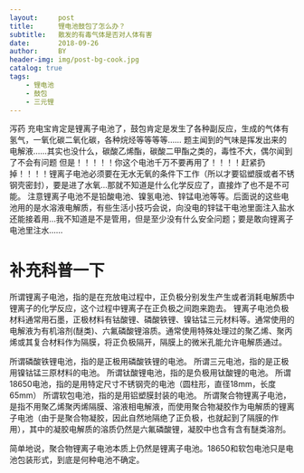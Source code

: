 ```yaml
---
layout:     post
title:      锂电池鼓包了怎么办？
subtitle:   散发的有毒气体是否对人体有害
date:       2018-09-26
author:     BY
header-img: img/post-bg-cook.jpg
catalog: true
tags:
    - 锂电池
    - 鼓包
    - 三元锂
---
```


泻药
充电宝肯定是锂离子电池了，鼓包肯定是发生了各种副反应，生成的气体有氢气，一氧化碳二氧化碳，各种烷烃等等等等……
题主闻到的气味是挥发出来的电解液……其实也没什么，碳酸乙烯酯，碳酸二甲酯之类的，毒性不大，偶尔闻到了不会有问题
但是！！！！！你这个电池千万不要再用了！！！！赶紧扔掉！！！！锂离子电池必须要在无水无氧的条件下工作（所以才要铝塑膜或者不锈钢壳密封），要是进了水氧…那就不知道是什么化学反应了，直接炸了也不是不可能。
注意锂离子电池不是铅酸电池、镍氢电池、锌锰电池等等。后面说的这些电池用的是水溶液电解质，有些生活小技巧会说，向没电的锌锰干电池里面注入盐水还能接着用…我不知道是不是管用，但是至少没有什么安全问题；要是敢向锂离子电池里注水……



# 补充科普一下

所谓锂离子电池，指的是在充放电过程中，正负极分别发生产生或者消耗电解质中锂离子的化学反应，这个过程中锂离子在正负极之间跑来跑去。
锂离子电池负极材料通常用石墨，正极材料有钴酸锂、磷酸铁锂、镍钴锰三元材料等。通常使用的电解液为有机溶剂(醚类)、六氟磷酸锂溶质。通常使用特殊处理过的聚乙烯、聚丙烯或其复合材料作为隔膜，将正负极隔开，隔膜上的微米孔能允许电解质通过。

所谓磷酸铁锂电池，指的是正极用磷酸铁锂的电池。
所谓三元电池，指的是正极用镍钴锰三原材料的电池。
所谓钛酸锂电池，指的是负极用钛酸锂的电池。
所谓18650电池，指的是用特定尺寸不锈钢壳的电池（圆柱形，直径18mm，长度65mm）
所谓软包电池，指的是用铝塑膜封装的电池。
所谓聚合物锂离子电池，是指不用聚乙烯聚丙烯隔膜、溶液相电解液，而使用聚合物凝胶作为电解质的锂离子电池（由于是聚合物凝胶，因此自然地隔绝了正负极，也就起到了隔膜的作用），其中的凝胶电解质的溶质仍然是六氟磷酸锂，凝胶中也含有含有醚类溶剂。

简单地说，聚合物锂离子电池本质上仍然是锂离子电池。18650和软包电池只是电池包装形式，到底是何种电池不确定。